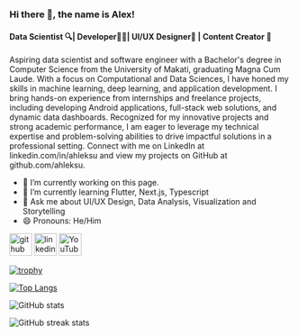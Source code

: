 ### Hi there 👋, the name is Alex!
#### Data Scientist 🔍| Developer🧑‍💻| UI/UX Designer🎨 | Content Creator 📸

Aspiring data scientist and software engineer with a Bachelor's degree in Computer Science from the University of Makati, graduating Magna Cum Laude. With a focus on Computational and Data Sciences, I have honed my skills in machine learning, deep learning, and application development. I bring hands-on experience from internships and freelance projects, including developing Android applications, full-stack web solutions, and dynamic data dashboards. Recognized for my innovative projects and strong academic performance, I am eager to leverage my technical expertise and problem-solving abilities to drive impactful solutions in a professional setting. Connect with me on LinkedIn at linkedin.com/in/ahleksu and view my projects on GitHub at github.com/ahleksu.

- 🔭 I’m currently working on this page. 
- 🌱 I’m currently learning Flutter, Next.js, Typescript
- 💬 Ask me about UI/UX Design, Data Analysis, Visualization and Storytelling 
- 😄 Pronouns: He/Him 


[<img src='https://cdn.jsdelivr.net/npm/simple-icons@3.0.1/icons/github.svg' alt='github' height='40'>](https://github.com/ahleksu)  [<img src='https://cdn.jsdelivr.net/npm/simple-icons@3.0.1/icons/linkedin.svg' alt='linkedin' height='40'>](https://www.linkedin.com/in/ahleksu/)  [<img src='https://cdn.jsdelivr.net/npm/simple-icons@3.0.1/icons/youtube.svg' alt='YouTube' height='40'>](https://www.youtube.com/channel/ahleksu)  

[![trophy](https://github-profile-trophy.vercel.app/?username=ahleksu)](https://github.com/ryo-ma/github-profile-trophy)

[![Top Langs](https://github-readme-stats.vercel.app/api/top-langs/?username=ahleksu)](https://github.com/anuraghazra/github-readme-stats)

![GitHub stats](https://github-readme-stats.vercel.app/api?username=ahleksu&show_icons=true&count_private=true)  

![GitHub streak stats](https://streak-stats.demolab.com/?user=ahleksu)  

